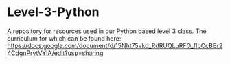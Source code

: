 # Level-3-Python
A repository for resources used in our Python based level 3 class. The curriculum for which can be found here: https://docs.google.com/document/d/15Nht75vkd_RdRUQLuRFO_fIbCcBBr24CdgnPrytVYlA/edit?usp=sharing
